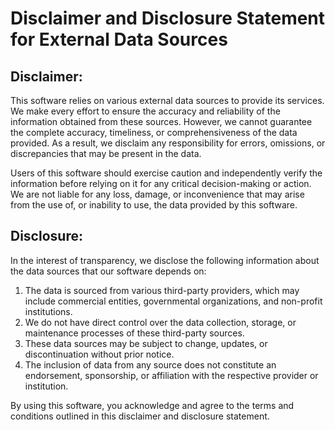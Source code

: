# **Disclaimer and Disclosure Statement for External Data Sources**

## **Disclaimer:**

This software relies on various external data sources to provide its services. We make every effort to ensure the accuracy and reliability of the information obtained from these sources. However, we cannot guarantee the complete accuracy, timeliness, or comprehensiveness of the data provided. As a result, we disclaim any responsibility for errors, omissions, or discrepancies that may be present in the data.

Users of this software should exercise caution and independently verify the information before relying on it for any critical decision-making or action. We are not liable for any loss, damage, or inconvenience that may arise from the use of, or inability to use, the data provided by this software.

## **Disclosure:**

In the interest of transparency, we disclose the following information about the data sources that our software depends on:

1.  The data is sourced from various third-party providers, which may include commercial entities, governmental organizations, and non-profit institutions.
2.  We do not have direct control over the data collection, storage, or maintenance processes of these third-party sources.
3.  These data sources may be subject to change, updates, or discontinuation without prior notice.
4.  The inclusion of data from any source does not constitute an endorsement, sponsorship, or affiliation with the respective provider or institution.

By using this software, you acknowledge and agree to the terms and conditions outlined in this disclaimer and disclosure statement.